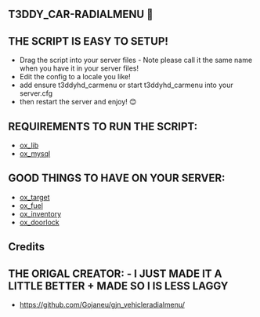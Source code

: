 ## T3DDY_CAR-RADIALMENU 🚗

## THE SCRIPT IS EASY TO SETUP!
- Drag the script into your server files - Note please call it the same name when you have it in your server files!
- Edit the config to a locale you like!
- add ensure t3ddyhd_carmenu or start t3ddyhd_carmenu into your server.cfg
- then restart the server and enjoy! 😊

## REQUIREMENTS TO RUN THE SCRIPT:
- [ox_lib](https://github.com/overextended/ox_lib)
- [ox_mysql](https://github.com/overextended/oxmysql)

## GOOD THINGS TO HAVE ON YOUR SERVER:
- [ox_target](https://github.com/overextended/ox_target)
- [ox_fuel](https://github.com/overextended/ox_fuel)
- [ox_inventory](https://github.com/overextended/ox_inventory)
- [ox_doorlock](https://github.com/overextended/ox_doorlock)

## Credits
## THE ORIGAL CREATOR: - I JUST MADE IT A LITTLE BETTER + MADE SO I IS LESS LAGGY
- https://github.com/Gojaneu/gjn_vehicleradialmenu/
